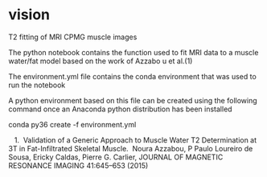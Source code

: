 # vision
T2 fitting of MRI CPMG muscle images

The python notebook contains the function used to fit MRI data to a muscle water/fat model based on the work of Azzabo u et al.(1)

The environment.yml file contains the conda environment that was used to run the notebook

A python environment based on this file can be created using the following command once an Anaconda python distribution has been installed

conda py36 create -f environment.yml

    1.  Validation of a Generic Approach to Muscle Water T2 Determination at 3T in Fat-Infiltrated Skeletal Muscle.  Noura Azzabou, P Paulo Loureiro de Sousa, Ericky Caldas, Pierre G. Carlier, JOURNAL OF MAGNETIC RESONANCE IMAGING 41:645–653 (2015)
